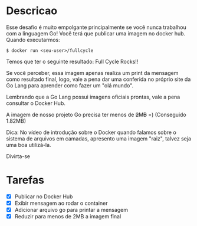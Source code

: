 # Descricao

Esse desafio é muito empolgante principalmente se você nunca trabalhou com a linguagem Go!
Você terá que publicar uma imagem no docker hub. Quando executarmos:

```
$ docker run <seu-user>/fullcycle
```

Temos que ter o seguinte resultado: Full Cycle Rocks!!

Se você perceber, essa imagem apenas realiza um print da mensagem como resultado final, logo, vale a pena dar uma conferida no próprio site da Go Lang para aprender como fazer um "olá mundo".

Lembrando que a Go Lang possui imagens oficiais prontas, vale a pena consultar o Docker Hub.

A imagem de nosso projeto Go precisa ter menos de ~~2MB~~ =) (Conseguido 1.82MB)

Dica: No vídeo de introdução sobre o Docker quando falamos sobre o sistema de arquivos em camadas, apresento uma imagem "raiz", talvez seja uma boa utilizá-la.

Divirta-se

# Tarefas

- [X] Publicar no Docker Hub
- [X] Exibir mensagem ao rodar o container
- [X] Adicionar arquivo go para printar a mensagem
- [X] Reduzir para menos de 2MB a imagem final
